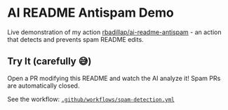 # AI README Antispam Demo

Live demonstration of my action [rbadillap/ai-readme-antispam](https://github.com/rbadillap/ai-readme-antispam) - an action that detects and prevents spam README edits.

## Try It (carefully 😅)

Open a PR modifying this README and watch the AI analyze it! Spam PRs are automatically closed.

See the workflow: [`.github/workflows/spam-detection.yml`](/.github/workflows/spam-detection.yml)
